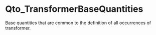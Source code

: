 # Qto_TransformerBaseQuantities

Base quantities that are common to the definition of all occurrences of transformer.
<!-- end of short definition -->

